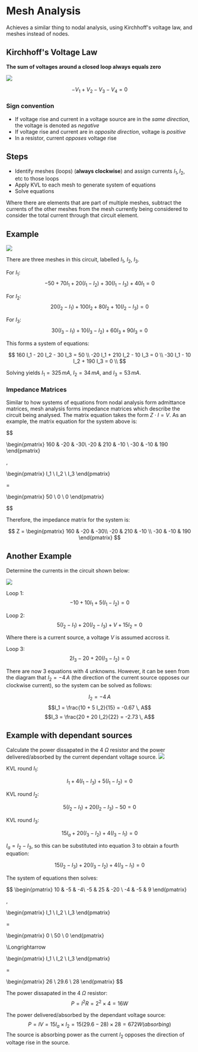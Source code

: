 # Mesh Analysis

Achieves a similar thing to nodal analysis, using Kirchhoff's voltage law, and meshes instead of nodes.

## Kirchhoff's Voltage Law

**The sum of voltages around a closed loop always equals zero**

![](./img/KVL.png)

$$ -V_1 + V_2 - V_3 - V_4 = 0$$

### Sign convention

- If voltage rise and current in a voltage source are in the _same direction_, the voltage is denoted as _negative_
- If voltage rise and current are in _opposite direction_, voltage is _positive_
- In a resistor, current _opposes_ voltage rise

## Steps

- Identify meshes (loops) (**always clockwise**) and assign currents $I_1, I_2,$ etc to those loops
- Apply KVL to each mesh to generate system of equations
- Solve equations

Where there are elements that are part of multiple meshes, subtract the currents of the other meshes from the mesh currently being considered to consider the total current through that circuit element.

## Example

![](./img/kvl-1.png)

There are three meshes in this circuit, labelled $I_1$, $I_2$, $I_3$.

For $I_1$:
$$ -50 + 70I_1 + 20(I_1 - I_2) + 30(I_1 - I_3) + 40 I_1 = 0$$

For $I_2$:
$$20(I_2 - I_1) + 100I_2 + 80 I_2 + 10(I_2 - I_3) = 0$$

For $I_3$:
$$30(I_3 - I_1) + 10(I_3 - I_2) + 60I_3 + 90I_3 = 0 $$

This forms a system of equations:

$$
160 I_1 - 20 I_2 - 30 I_3 = 50 \\
-20 I_1 + 210 I_2 - 10 I_3 = 0 \\
-30 I_1 - 10 I_2 + 190 I_3 = 0 \\
$$

Solving yields $I_1 = 325\, mA$, $I_2 = 34\, mA$, and $I_3 = 53\,mA$.

### Impedance Matrices

Similar to how systems of equations from nodal analysis form admittance matrices, mesh analysis forms impedance matrices which describe the circuit being analysed. The matrix equation takes the form $Z \cdot I = V$. As an example, the matrix equation for the system above is:

$$

\begin{pmatrix}
160 & -20 & -30\\
-20 & 210 & -10 \\
-30 & -10 & 190
\end{pmatrix}

\,

\begin{pmatrix}
I_1 \\ I_2 \\ I_3
\end{pmatrix}

=

\begin{pmatrix}
50 \\ 0 \\ 0
\end{pmatrix}


$$

Therefore, the impedance matrix for the system is:

$$
Z =
\begin{pmatrix}
160 & -20 & -30\\
-20 & 210 & -10 \\
-30 & -10 & 190
\end{pmatrix}
$$

## Another Example

Determine the currents in the circuit shown below:

![](./img/kvl-2.png)

Loop 1:
$$-10 + 10I_1 + 5(I_1 - I_2) = 0$$

Loop 2:
$$5(I_2 - I_1) + 20(I_2 - I_3) + V + 15I_2 = 0$$

Where there is a current source, a voltage $V$ is assumed accross it.

Loop 3:
$$2I_3 - 20 + 20(I_3 - I_2) = 0 $$

There are now 3 equations with 4 unknowns. However, it can be seen from the diagram that $I_2 = -4\, A$ (the direction of the current source opposes our clockwise current), so the system can be solved as follows:

$$I_2 = -4 \, A$$
$$I_1 = \frac{10 + 5 I_2}{15} = -0.67 \, A$$
$$I_3 = \frac{20 + 20 I_2}{22} = -2.73 \, A$$

## Example with dependant sources

Calculate the power dissapated in the 4 $\Omega$ resistor and the power delivered/absorbed by the current dependant voltage source.
![](./img/kvl-3.png)

KVL round $I_1$:

$$I_1 + 4(I_1 - I_3) + 5(I_1 - I_2) = 0$$

KVL round $I_2$:

$$5(I_2 - I_1) + 20(I_2 - I_3) - 50  = 0$$

KVL round $I_3$:

$$15I_a + 20(I_3 - I_2) + 4 (I_3 - I_1) = 0$$

$I_a = I_2 - I_3$, so this can be substituted into equation 3 to obtain a fourth equation:

$$
15(I_2 - I_3) + 20(I_3 - I_2) + 4(I_3 - I_1) = 0
$$

The system of equations then solves:

$$
\begin{pmatrix}
10 & -5 & -4\\
-5 & 25 & -20 \\
-4 & -5 & 9
\end{pmatrix}

\,

\begin{pmatrix}
I_1 \\ I_2 \\ I_3
\end{pmatrix}

=

\begin{pmatrix}
0 \\ 50 \\ 0
\end{pmatrix}

\Longrightarrow

\begin{pmatrix}
I_1 \\ I_2 \\ I_3
\end{pmatrix}

=

\begin{pmatrix}
26 \\ 29.6 \\ 28
\end{pmatrix}
$$

The power dissapated in the 4 $\Omega$ resistor:
$$P = I^2R = 2^2 \times 4 = 16 W$$

The power delivered/absorbed by the dependant voltage source:
$$P = IV = 15I_a \times I_2 = 15(29.6-28) \times 28 = 672 W (absorbing)$$
The source is absorbing power as the current $I_2$ opposes the direction of voltage rise in the source.
